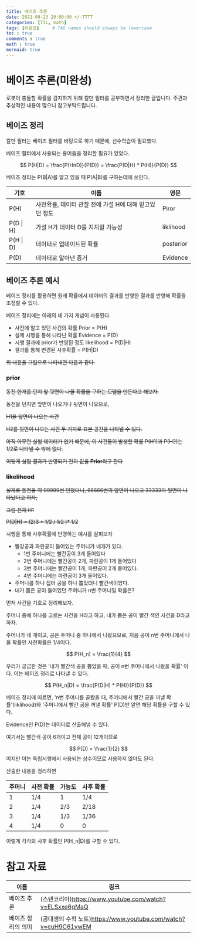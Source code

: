 ```yaml
---
title: 베이즈 추론
date: 2021-09-23 20:00:00 +/-TTTT
categories: [TIL, math]
tags: [미완성]     # TAG names should always be lowercase
toc : true
comments : true
math : true
mermaid: true
---
```


# 베이즈 추론(미완성)

로봇이 충돌할 확률을 감지하기 위해 칼만 필터를 공부하면서 정리한 글입니다. 주관과 추상적인 내용이 많으니 참고부탁드립니다.



## 베이즈 정리

칼만 필터는 베이즈 필터를 바탕으로 하기 때문에, 선수학습이 필요했다.

베이즈 필터에서 사용되는 용어들을 정리할 필요가 있었다.

$$ P(H|D) = \frac{P(HnD)}{P(D)} = \frac{P(D|H) * P(H)}{P(D)} $$

베이즈 정리는 P(B|A)를 알고 있을 때 P(A|B)를 구하는데에 쓰인다.

| 기호          | 이름                                                   | 영문      |
| ------------- | ------------------------------------------------------ | --------- |
| P(H)          | 사전확률, 데이터 관찰 전에 가설 H에 대해 믿고있던 정도 | Piror     |
| P(D &#124; H) | 가설 H가 데이터 D를 지지할 가능성                      | liklihood |
| P(H &#124; D) | 데이터로 업데이트된 확률                               | posterior |
| P(D)          | 데이터로 알아낸 증거                                   | Evidence  |

## 베이즈 추론 예시

베이즈 정리를 활용하면 원래 확률에서 데이터의 결과를 반영한 결과를 반영해 확률을 조정할 수 있다.



베이즈 정리에는 아래의 네 가지 개념이 사용된다.

- 사전에 알고 있던 사건의 확률 Prior = P(H)
- 실제 시행을 통해 나타난 확률 Evidence = P(D)
- 시행 결과에 prior가 반영된 정도 likelihood = P(D|H)
- 결과를 통해 변경된 사후확률 = P(H|D)



~~위 내용을 그림으로 나타내면 다음과 같다.~~

### ~~prior~~

~~동전 한개를 던져 앞 뒷면이 나올 확률을 구하는 모델을 만든다고 해보자.~~

동전을 던지면 앞면이 나오거나 뒷면이 나오므로, 

~~H1을 앞면이 나오는 사건~~

~~H2를 뒷면이 나오는 사건 두 가지로 표본 공간을 나타낼 수 있다.~~

~~아직 아무런 실험 데이터가 없기 때문에, 이 사건들이 발생할 확률 P(H1)과 P(H2)는 1/2로 나타낼 수 밖에 없다.~~

~~이렇게 실험 결과가 반영되기 전의 값을 **Prior**라고 한다~~



### ~~likelihood~~

~~실제로 동전을 약 99999번 던졌더니, 66666번의 앞면이 나오고 33333의 뒷면이 나타났다고 하자,~~

~~그럼 전체 H1~~

~~P(D|H) = (2/3 * 1/2 / 1/2 )* 1/2~~



시행을 통해 사후확률에 반영하는 예시를 살펴보자

- 빨강공과 파란공이 들어있는 주머니가 네개가 있다.
  - 1번 주머니에는 빨간공이 3개 들어있다
  - 2번 주머니에는 빨간공이 2개, 파란공이 1개 들어있다
  - 3번 주머니에는 빨간공이 1개, 파란공이 2개 들어있다.
  - 4번 주머니에는 파란공이 3개 들어있다.
- 주머니를 하나 집어 공을 하나 뽑았더니 빨간색이었다.
- 내가 뽑은 공이 들어있던 주머니가 n번 주머니일 확률은?



먼저 사건을 기호로 정리해보자.

주머니 중에 하나를 고르는 사건을 H라고 하고, 내가 뽑은 공이 빨간 색인 사건을 D라고 하자.

주머니가 네 개이고, 공은 주머니 중 하나에서 나왔으므로, 처음 공이 n번 주머니에서 나올 확률인 사전확률은 1/4이다.

$$ P(H_n) = \frac{1}{4} $$

우리가 궁금한 것은 '내가 빨간색 공을 뽑았을 때, 공이 n번 주머니에서 나왔을 확률' 이다. 이는 베이즈 정리로 나타낼 수 있다.



$$ P(H_n|D) = \frac{P(D|H) * P(H)}{P(D)} $$

베이즈 정리에 따르면, 'n번 주머니를 골랐을 때, 주머니에서 빨간 공을 꺼낼 확률'(liklihood)와  '주머니에서 빨간 공을 꺼낼 확률' P(D)만 알면 해당 확률을 구할 수 있다. 



Evidence인 P(D)는 데이터로 산출해낼 수 있다.

여기서는 빨간색 공이 6개이고 전체 공이 12개이므로

$$ P(D) = \frac{1}{2} $$ 이지만 이는 독립시행에서 사용되는 상수이므로 사용하지 않아도 된다.



산출한 내용을 정리하면

| 주머니 | 사전 확률 | 가능도 | 사후 확률 |
| ------ | --------- | ------ | --------- |
| 1      | 1/4       | 1      | 1/4       |
| 2      | 1/4       | 2/3    | 2/18      |
| 3      | 1/4       | 1/3    | 1/36      |
| 4      | 1/4       | 0      | 0         |

이렇게 각각의 사후 확률인 P(H_n|D)를 구할 수 있다.







# 참고 자료

| 이름               | 링크                                                            |
| ------------------ | --------------------------------------------------------------- |
| 베이즈 추론        | (스탠코리아)https://www.youtube.com/watch?v=ELSxxe6gMaQ         |
| 베이즈 정리의 의미 | (공대생의 수학 노트)https://www.youtube.com/watch?v=euH9C61ywEM |